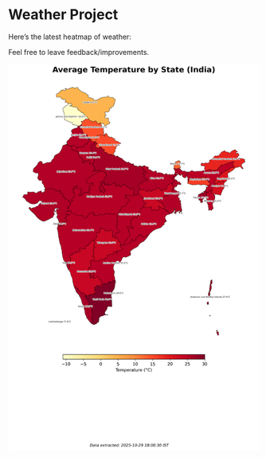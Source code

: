 # Weather Project

Here’s the latest heatmap of weather:

Feel free to leave feedback/improvements.

![India Heatmap](docs/assets/india_heatmap.png?v=0208E9)
